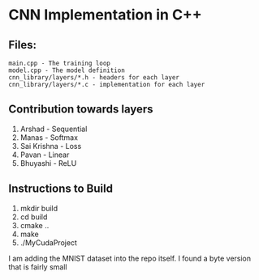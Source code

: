 # CNN Implementation in C++

## Files:
```
main.cpp - The training loop
model.cpp - The model definition
cnn_library/layers/*.h - headers for each layer
cnn_library/layers/*.c - implementation for each layer
```

## Contribution towards layers
1. Arshad - Sequential
2. Manas - Softmax
3. Sai Krishna - Loss
4. Pavan - Linear
5. Bhuyashi - ReLU

## Instructions to Build
1. mkdir build
2. cd build
3. cmake ..
4. make
5. ./MyCudaProject

I am adding the MNIST dataset into the repo itself. I found a byte version that is fairly small


